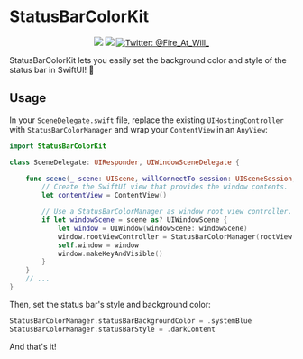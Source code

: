 # StatusBarColorKit
<p align="center">
    <img src="https://img.shields.io/badge/iOS-13.0+-blue.svg" />
    <img src="https://img.shields.io/badge/Swift-5.1-ff69b4.svg" />
    <a href="https://twitter.com/Fire_At_Will_">
        <img src="https://img.shields.io/badge/Contact-@Fire_At_Will_-lightgrey.svg?style=flat" alt="Twitter: @Fire_At_Will_" />
    </a>
</p>
StatusBarColorKit lets you easily set the background color and style of the status bar in SwiftUI! 🌈

## Usage

In your `SceneDelegate.swift` file, replace the existing `UIHostingController` with `StatusBarColorManager` and wrap your `ContentView` in an `AnyView`:

```swift
import StatusBarColorKit

class SceneDelegate: UIResponder, UIWindowSceneDelegate {

    func scene(_ scene: UIScene, willConnectTo session: UISceneSession, options connectionOptions: UIScene.ConnectionOptions) {
        // Create the SwiftUI view that provides the window contents.
        let contentView = ContentView()

        // Use a StatusBarColorManager as window root view controller.
        if let windowScene = scene as? UIWindowScene {
            let window = UIWindow(windowScene: windowScene)
            window.rootViewController = StatusBarColorManager(rootView: AnyView(contentView))
            self.window = window
            window.makeKeyAndVisible()
        }
    }
    // ...
}
```

Then, set the status bar's style and background color:

```swift
StatusBarColorManager.statusBarBackgroundColor = .systemBlue
StatusBarColorManager.statusBarStyle = .darkContent
```

And that's it!
